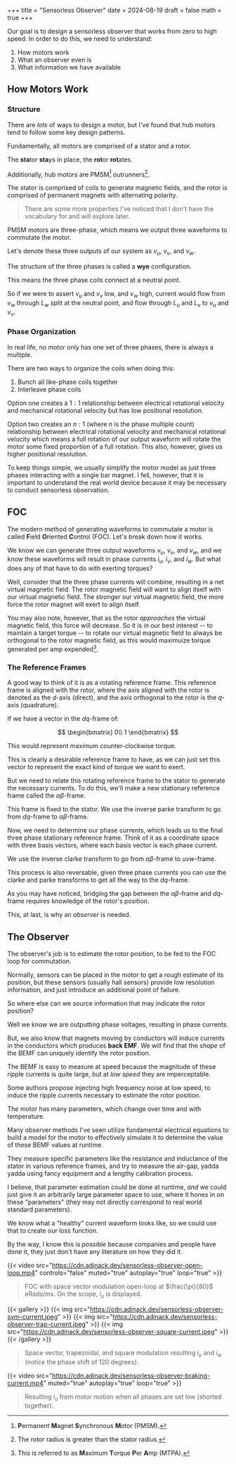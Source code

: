 +++
title = "Sensorless Observer"
date = 2024-08-19
draft = false
math = true
+++

Our goal is to design a sensorless observer that works from zero to high speed.
In order to do this, we need to understand:

1. How motors work
1. What an observer even is
1. What information we have available

## How Motors Work

### Structure

There are *lots* of ways to design a motor, but I've found that hub motors
tend to follow some key design patterns.

Fundamentally, all motors are comprised of a stator and a rotor.

The **sta**tor **sta**ys in place, the **rot**or **rot**ates.

Additionally, hub motors are PMSM[^1] outrunners[^2].

The stator is comprised of coils to generate magnetic fields, and the
rotor is comprised of permanent magnets with alternating polarity.

> There are some more properties I've noticed that I don't have
the vocabulary for and will explore later.

PMSM motors are three-phase, which means we output three
waveforms to commutate the motor.

Let's denote these three outputs of our system as $v_u$, $v_v$, and $v_w$.

The structure of the three phases is called a **wye** configuration.

This means the three phase coils connect at a neutral point.

So if we were to assert $v_u$ and $v_v$ low, and $v_w$ high, current would flow
from $v_w$ through $L_w$ split at the neutral point, and flow through $L_u$ and $L_v$
to $v_u$ and $v_v$.

### Phase Organization

In real life, no motor only has one set of three phases, there is always a multiple.

There are two ways to organize the coils when doing this:

1. Bunch all like-phase coils together
1. Interleave phase coils

Option one creates a $1:1$ relationship between electrical rotational velocity
and mechanical rotational velocity but has low positional resolution.

Option two creates an $n:1$ (where $n$ is the phase multiple count) relationship between
electrical rotational velocity and mechanical rotational velocity which means a full
rotation of our output waveform will rotate the motor some fixed proportion of a full
rotation. This also, however, gives us higher positional resolution.

To keep things simple, we usually simplify the motor model as just three phases
interacting with a single bar magnet. I fell, however, that it is important to understand
the real world device because it may be necessary to conduct sensorless observation.

## FOC

The modern method of generating waveforms to commutate a motor is called
**F**ield **O**riented **C**ontrol (FOC). Let's break down how it works.

We know we can generate three output waveforms $v_u$, $v_v$, and $v_w$,
and we know these waveforms will result in phase currents $i_u$, $i_v$, and
$i_w$. But what does any of that have to do with exerting torques?

Well, consider that the three phase currents will combine, resulting in a net
virtual magnetic field. The rotor magnetic field will want to align itself
with our virtual magnetic field. The stronger our virtual magnetic field,
the more force the rotor magnet will exert to align itself.

You may also note, however, that as the rotor *approaches* the virtual
magnetic field, this force will decrease. So it is in our best interest
-- to maintain a target torque -- to rotate our virtual magnetic field
to always be orthogonal to the rotor magnetic field, as this would maximuize
torque generated per amp expended[^3].

### The Reference Frames

A good way to think of it is as a rotating reference frame. This reference
frame is aligned with the rotor, where the axis aligned with the rotor
is denoted as the $d$-axis (direct), and the axis orthogonal to the rotor is the
$q$-axis (quadrature).

If we have a vector in the $dq$-frame of:

$$
\begin{bmatrix}
0\\
1
\end{bmatrix}
$$

This would represent maximum counter-clockwise torque.

This is clearly a desirable reference frame to have, as we can just set
this vector to represent the exact kind of torque we want to exert.

But we need to relate this rotating reference frame to the stator to generate
the necessary currents. To do this, we'll make a new stationary reference frame
called the $\alpha\beta$-frame.

This frame is fixed to the stator. We use the inverse parke transform to
go from $dq$-frame to $\alpha\beta$-frame.

Now, we need to determine our phase currents, which leads us to the final
three phase stationary reference frame. Think of it as a coordinate
space with three basis vectors, where each basis vector is each phase current.

We use the inverse clarke transform to go from $\alpha\beta$-frame to $uvw$-frame.

This process is also reversable, given three phase currents you can use the clarke
and parke transforms to get all the way to the $dq$-frame.

As you may have noticed, bridging the gap between the $\alpha\beta$-frame and
$dq$-frame requires knowledge of the rotor's position.

This, at last, is why an *observer* is needed.

## The Observer

The observer's job is to estimate the rotor position, to be fed to the FOC
loop for commutation.

Normally, sensors can be placed in the motor to get a rough estimate of its
position, but these sensors (usually hall sensors) provide low resolution
information, and just introduce an additional point of failure.

So where else can we source information that may indicate the rotor position?

Well we know we are outputting phase voltages, resulting in phase currents.

But, we also know that magnets moving by conductors will induce currents
in the conductors which produces **back EMF**. We will find that the *shape*
of the BEMF can uniquely identify the rotor position.

The BEMF is easy to measure at speed because the magnitude of these ripple
currents is quite large, but at *low speed* they are imperceptable.

Some authors propose injecting high frequency noise at low speed, to induce
the ripple currents necessary to estimate the rotor position.

The motor has many parameters, which change over time and with temperature.

Many observer methods I've seen utilize fundamental electrical equations
to build a model for the motor to effectively simulate it to determine
the value of these BEMF values at runtime.

They measure specific parameters like the resistance and inductance of
the stator in various reference frames, and try to measure the air-gap, yadda
yadda using fancy equipment and a lengthy calibration process.

I believe, that parameter estimation could be done at runtime, *and* we could
just give it an arbitrarily large parameter space to use, where it hones
in on these "parameters" (they may not directly correspond to real world
standard parameters).

We know what a "healthy" current waveform looks like, so we could use that
to create our loss function.

By the way, I know this is *possible* because companies and people have done
it, they just don't have any literature on how they did it.

{{< video src="https://cdn.adinack.dev/sensorless-observer-open-loop.mp4" controls="false" muted="true" autoplay="true" loop="true" >}}

> FOC with space vector modulation open-loop at $\frac{\pi}{80}$ eRads/ms. On the scope, $i_u$ is displayed.

{{< gallery >}}
  {{< img src="https://cdn.adinack.dev/sensorless-observer-svm-current.jpeg" >}}
  {{< img src="https://cdn.adinack.dev/sensorless-observer-trap-current.jpeg" >}}
  {{< img src="https://cdn.adinack.dev/sensorless-observer-square-current.jpeg" >}}
{{< /gallery >}}

> Space vector, trapezoidal, and square modulation resulting $i_u$ and $i_w$ (notice the phase shift of 120 degrees).

{{< video src="https://cdn.adinack.dev/sensorless-observer-braking-current.mp4" muted="true" autoplay="true" loop="true" >}}

> Resulting $i_u$ from motor motion when all phases are set low (shorted together).

[^1]: **P**ermanent **M**agnet **S**ynchronous **M**otor (PMSM).
[^2]: The rotor radius is greater than the stator radius.
[^3]: This is referred to as **M**aximum **T**orque **P**er **A**mp (MTPA).
